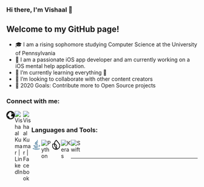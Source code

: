 ### Hi there, I'm Vishaal  👋

## Welcome to my GitHub page!
- 🎓 I am a rising sophomore studying Computer Science at the University of Pennsylvania
- 📱 I am a passionate iOS app developer and am currently working on a iOS mental help application.
- 🌱 I’m currently learning everything 🤣
- 👯 I’m looking to collaborate with other content creators
- 🥅 2020 Goals: Contribute more to Open Source projects

### Connect with me:

[<img align="left" alt="vishaalpkumar.github.io/" width="22px" src="https://raw.githubusercontent.com/iconic/open-iconic/master/svg/globe.svg" />][website]
[<img align="left" alt="Vishaal Kumar | LinkedIn" width="22px" src="https://cdn.jsdelivr.net/npm/simple-icons@v3/icons/linkedin.svg" />][linkedin]
[<img align="left" alt="Vishaal Kumar | Facebook" width="22px" src="https://cdn.jsdelivr.net/npm/simple-icons@v3/icons/facebook.svg" />][facebook]

<br />

### Languages and Tools:

[<img align="left" alt="JAVA" width="26px" src="https://github.com/simple-icons/simple-icons/blob/develop/icons/java.svg" />][website]
[<img align="left" alt="Python" width="26px" src="https://github.com/simple-icons/simple-icons/blob/develop/icons/python.svg" />][website]
[<img align="left" alt="Google Firebase" width="26px" src="https://github.com/simple-icons/simple-icons/blob/develop/icons/firebase.svg" />][website]
[<img align="left" alt="Keras" width="26px" src="https://github.com/simple-icons/simple-icons/blob/develop/icons/keras.svg" />][website]
[<img align="left" alt="Swift" width="26px" src="https://github.com/simple-icons/simple-icons/blob/develop/icons/ios.svg" />][website]


<br />
<br />


---


[website]: https://vishaalpkumar.github.io/
[facebook]: https://www.facebook.com/vishaal.kumar.10
[linkedin]: https://www.linkedin.com/in/vishaalpkumar/
